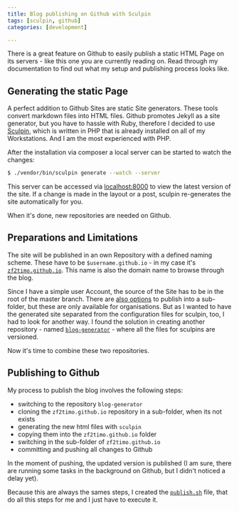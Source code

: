 ```yaml
---
title: Blog publishing on Github with Sculpin
tags: [sculpin, github]
categories: [development]

---
```


There is a great feature on Github to easily publish a static HTML Page on its servers - like this one you are currently 
reading on. Read through my documentation to find out what my setup and publishing process looks like.

## Generating the static Page
A perfect addition to Github Sites are static Site generators. These tools convert markdown files into HTML files. 
Github promotes Jekyll as a site generator, but you have to hassle with Ruby, therefore I decided to use [Sculpin](https://sculpin.io/),
which is written in PHP that is already installed on all of my Workstations. And I am the most experienced with PHP.

After the installation via composer a local server can be started to watch the changes:
~~~bash
$ ./vendor/bin/sculpin generate --watch --server
~~~
This server can be accessed via [localhost:8000](http://localhost:8000) to view the latest version of the site.
If a change is made in the layout or a post, sculpin re-generates the site automatically for you.

When it's done, new repositories are needed on Github.

## Preparations and Limitations
The site will be published in an own Repository with a defined naming scheme. These have to be `$username.github.io` - 
in my case it's [`zf2timo.github.io`](zf2timo.github.io). This name is also the domain name to browse through the blog.

Since I have a simple user Account, the source of the Site has to be in the root of the master branch. There are 
[also options](https://help.github.com/articles/user-organization-and-project-pages/) to publish into a sub-folder, 
but these are only available for organisations.
But as I wanted to have the generated site separated from the configuration files for sculpin, too, I had to look 
for another way. 
I found the solution in creating another repository - named [`blog-generator`](https://github.com/zf2timo/blog-generator) - 
where all the files for sculpins are versioned.

Now it's time to combine these two repositories.

## Publishing to Github
My process to publish the blog involves the following steps:

- switching to the repository `blog-generator`
- cloning the `zf2timo.github.io` repository in a sub-folder, when its not exists
- generating the new html files with `sculpin`
- copying them into the `zf2timo.github.io` folder
- switching in the sub-folder of `zf2timo.github.io`
- committing and pushing all changes to Github

In the moment of pushing, the updated version is published (I am sure, there are running some tasks in the background 
on Github, but I didn't noticed a delay yet).

Because this are always the sames steps, I created the [`publish.sh`](https://github.com/zf2timo/blog-generator/blob/b0aaf4f08963f42aabe24fde3b4e1952fb7e5d79/publish.sh) 
file, that do all this steps for me and I just have to execute it.


